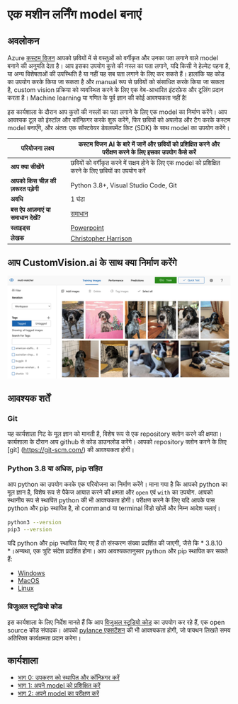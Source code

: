 # एक मशीन लर्निंग model बनाएं

## अवलोकन

Azure [कस्टम विजन](https://docs.microsoft.com/azure/cognitive-services/custom-vision-service/?wt.mc_id=academic-49102-chrhar) आपको छवियों में से वस्तुओं को वर्गीकृत और उनका पता लगाने वाले model बनाने की अनुमति देता है। आप इसका उपयोग कुत्ते की नस्ल का पता लगाने, यदि किसी ने हेल्मेट पहना है, या अन्य विशेषताओं की उपस्थिति है या नहीं यह सब पता लगाने के लिए कर सकते हैं। हालांकि यह कोड का उपयोग करके किया जा सकता है और manual रूप से छवियों को संसाधित करके किया जा सकता है, custom vision प्रक्रिया को व्यवस्थित करने के लिए एक वेब-आधारित इंटरफ़ेस और टूलिंग प्रदान करता है। Machine learning या गणित के पूर्व ज्ञान की कोई आवश्यकता नहीं है!

इस कार्यशाला के दौरान आप कुत्तों की नस्लों का पता लगाने के लिए एक model का निर्माण करेंगे। आप आवश्यक टूल को इंस्टॉल और कॉन्फ़िगर करके शुरू करेंगे, फिर छवियों को अपलोड और टैग करके कस्टम model बनाएँगे, और अंततः एक सॉफ्टवेयर डेवलपमेंट किट (SDK) के साथ model का उपयोग करेंगे।

| **परियोजना लक्ष्य**              | कस्टम विजन AI के बारे में जानें और छवियों को प्रशिक्षित करने और परीक्षण करने के लिए इसका उपयोग कैसे करें                                    |
| ----------------------------- | --------------------------------------------------------------------- |
| **आप क्या सीखेंगे**       | छवियों को वर्गीकृत करने में सक्षम होने के लिए एक model को प्रशिक्षित करने के लिए छवियों का उपयोग करें                                        |
| **आपको किस चीज़ की ज़रूरत पड़ेगी**          | Python 3.8+, Visual Studio Code, Git |
| **अवधि**                  | 1 घंटा                                                                |
| **बस ऐप आज़माएं या समाधान देखें?** | [समाधान](../../solution)                         |
| **स्लाइड्स** | [Powerpoint](../../slides.pptx)
| **लेखक** | [Christopher Harrison](https://aka.ms/geektrainer)

## आप CustomVision.ai के साथ क्या निर्माण करेंगे

![demo image](../../images/demo.png)

## आवश्यक शर्तें

### Git

यह कार्यशाला गिट के मूल ज्ञान को मानती है, विशेष रूप से एक repository क्लोन करने की क्षमता। कार्यशाला के दौरान आप github से कोड डाउनलोड करेंगे। आपको repository क्लोन करने के लिए [git] (https://git-scm.com/) की आवश्यकता होगी।

### Python 3.8 या अधिक, pip सहित

आप python का उपयोग करके एक परियोजना का निर्माण करेंगे। माना गया है कि आपको python का मूल ज्ञान है, विशेष रूप से पैकेज आयात करने की क्षमता और `open` एवं `with` का उपयोग. आपको स्थानीय रूप से स्थापित python की भी आवश्यकता होगी। परीक्षण करने के लिए यदि आपके पास python और pip स्थापित है, तो command या terminal विंडो खोलें और निम्न आदेश चलाएं।

```bash
python3 --version
pip3 --version
```

यदि python और pip स्थापित किए गए हैं तो संस्करण संख्या प्रदर्शित की जाएगी, जैसे कि * 3.8.10 *।अन्यथा, एक त्रुटि संदेश प्रदर्शित होगा। आप आवश्यकतानुसार python और pip स्थापित कर सकते हैं:

- [Windows](https://docs.microsoft.com/windows/python/beginners?WT.mc_id=academic-49102-chrhar#install-python)
- [MacOS](https://www.python.org/downloads/macos/)
- [Linux](https://packaging.python.org/guides/installing-using-linux-tools/)

### विजुअल स्टूडियो कोड

इस कार्यशाला के लिए निर्देश मानते हैं कि आप [विजुअल स्टूडियो कोड](https://code.visualstudio.com?wt.mc_id=academic-49102-chrhar) का उपयोग कर रहे हैं, एक open source कोड संपादक। आपको [pylance एक्सटेंशन](https://marketplace.visualstudio.com/items?itmname=ms-python.vscode-pylance&wt.mc_id=academic-49102-chrhar) की भी आवश्यकता होगी, जो पायथन लिखते समय अतिरिक्त कार्यक्षमता प्रदान करेगा।

## कार्यशाला

- [भाग 0: उपकरण को स्थापित और कॉन्फ़िगर करें](./setup.hi.md)
- [भाग 1: अपने model को प्रशिक्षित करें](./train.hi.md)
- [भाग 2: अपने model का परीक्षण करें](./predict.hi.md)
